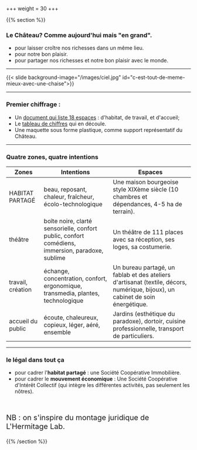 +++
weight = 30
+++

{{% section %}}


### Le Château? Comme aujourd'hui mais "en grand".

- pour laisser croître nos richesses dans un même lieu.
- pour notre bon plaisir.
- pour partager nos richesses et notre bon plaisir avec le monde.

---

{{< slide background-image="/images/ciel.jpg" id="c-est-tout-de-meme-mieux-avec-une-chaise">}}

---

### Premier chiffrage :

- Un [document qui liste 18 espaces](https://hackmd.io/@jbsGOezXQZaK6t8ymdygqg/B137TO5sD) : d'habitat, de travail, et d'accueil;
- Le [tableau de chiffres](https://lite.framacalc.org/9l7t-chateau-phare) qui en découle.
- Une maquette sous forme plastique, comme support représentatif du Château.

---

### Quatre zones, quatre intentions

| Zones | Intentions | Espaces |
| --- | --- | --- |
| HABITAT PARTAGÉ | beau, reposant, chaleur, fraîcheur, écolo-technologique | Une maison bourgeoise style XIXème siècle (10 chambres et dépendances, 4-5 ha de terrain). | 
|théâtre | boîte noire, clarté sensorielle, confort public, confort comédiens, immersion, paradoxe, sublime | Un théâtre de 111 places avec sa réception, ses loges, sa costumerie. |
| travail, création | échange, concentration, confort, ergonomique, transmedia, plantes, technologique | Un bureau partagé, un fablab et des ateliers d'artisanat (textile, décors, numérique, bijoux), un cabinet de soin énergétique. |
| accueil du public | écoute, chaleureux, copieux, léger, aéré, ensemble | Jardins (esthétique du paradoxe), dortoir, cuisine professionnelle, transport de particuliers. |

---

### le légal dans tout ça

- pour cadrer l'**habitat partagé** : une Société Coopérative Immobilière.   
- pour cadrer le **mouvement économique** : Une Société Coopérative d'Intérêt Collectif (qui intègre les différentes activités, pas seulement les nôtres).  
<br>
<p style="font-size:20px;"> 
NB : on s'inspire du montage juridique de L'Hermitage Lab.</p> 

{{% /section %}}



